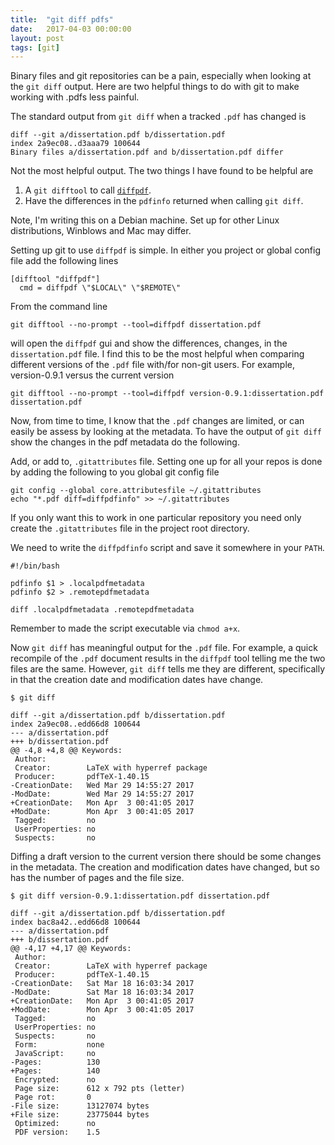 ```yaml
---
title:  "git diff pdfs"
date:   2017-04-03 00:00:00
layout: post
tags: [git]
---
```


Binary files and git repositories can be a pain, especially when looking at the
`git diff` output.  Here are two helpful things to do with git to make working
with .pdfs less painful.

The standard output from `git diff` when a tracked `.pdf` has changed is

    diff --git a/dissertation.pdf b/dissertation.pdf
    index 2a9ec08..d3aaa79 100644
    Binary files a/dissertation.pdf and b/dissertation.pdf differ

Not the most helpful output.  The two things I have found to be helpful are

1. A `git difftool` to call [`diffpdf`](https://packages.debian.org/sid/diffpdf).
2. Have the differences in the `pdfinfo` returned when calling `git diff`.

Note, I'm writing this on a Debian machine.  Set up for other Linux
distributions, Winblows and Mac may differ.

Setting up git to use `diffpdf` is simple.  In either you project or global config
file add the following lines

    [difftool "diffpdf"]
      cmd = diffpdf \"$LOCAL\" \"$REMOTE\"

From the command line

    git difftool --no-prompt --tool=diffpdf dissertation.pdf  

will open the `diffpdf` gui and show the differences, changes, in the
`dissertation.pdf` file.  I find this to be the most helpful when comparing
different versions of the `.pdf` file with/for non-git users.  For example,
version-0.9.1 versus the current version

    git difftool --no-prompt --tool=diffpdf version-0.9.1:dissertation.pdf dissertation.pdf

Now, from time to time, I know that the `.pdf` changes are limited, or can
easily be assess by looking at the metadata.   To have the output of `git diff`
show the changes in the pdf metadata do the following.

Add, or add to, `.gitattributes` file.  Setting one up for all your repos is done
by adding the following to you global git config file

    git config --global core.attributesfile ~/.gitattributes
    echo "*.pdf diff=diffpdfinfo" >> ~/.gitattributes 

If you only want this to work in one particular repository you need only create
the `.gitattributes` file in the project root directory.

We need to write the `diffpdfinfo` script and save it somewhere in your `PATH`.

    #!/bin/bash

    pdfinfo $1 > .localpdfmetadata
    pdfinfo $2 > .remotepdfmetadata

    diff .localpdfmetadata .remotepdfmetadata

Remember to made the script executable via `chmod a+x`.

Now `git diff` has meaningful output for the `.pdf` file.  For example, a quick
recompile of the `.pdf` document results in the `diffpdf` tool telling me the
two files are the same.  However, `git diff` tells me they are different,
specifically in that the creation date and modification dates have change.


    $ git diff

    diff --git a/dissertation.pdf b/dissertation.pdf
    index 2a9ec08..edd66d8 100644
    --- a/dissertation.pdf
    +++ b/dissertation.pdf
    @@ -4,8 +4,8 @@ Keywords:
     Author:         
     Creator:        LaTeX with hyperref package
     Producer:       pdfTeX-1.40.15
    -CreationDate:   Wed Mar 29 14:55:27 2017
    -ModDate:        Wed Mar 29 14:55:27 2017
    +CreationDate:   Mon Apr  3 00:41:05 2017
    +ModDate:        Mon Apr  3 00:41:05 2017
     Tagged:         no
     UserProperties: no
     Suspects:       no

Diffing a draft version to the current version there should be some changes in
the metadata.  The creation and modification dates have changed, but so has the
number of pages and the file size.

    $ git diff version-0.9.1:dissertation.pdf dissertation.pdf

    diff --git a/dissertation.pdf b/dissertation.pdf
    index bac8a42..edd66d8 100644
    --- a/dissertation.pdf
    +++ b/dissertation.pdf
    @@ -4,17 +4,17 @@ Keywords:
     Author:         
     Creator:        LaTeX with hyperref package
     Producer:       pdfTeX-1.40.15
    -CreationDate:   Sat Mar 18 16:03:34 2017
    -ModDate:        Sat Mar 18 16:03:34 2017
    +CreationDate:   Mon Apr  3 00:41:05 2017
    +ModDate:        Mon Apr  3 00:41:05 2017
     Tagged:         no
     UserProperties: no
     Suspects:       no
     Form:           none
     JavaScript:     no
    -Pages:          130
    +Pages:          140
     Encrypted:      no
     Page size:      612 x 792 pts (letter)
     Page rot:       0
    -File size:      13127074 bytes
    +File size:      23775044 bytes
     Optimized:      no
     PDF version:    1.5


